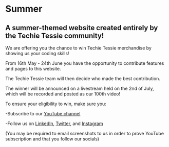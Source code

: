 # Summer

## A summer-themed website created entirely by the Techie Tessie community!

We are offering you the chance to win Techie Tessie merchandise by showing us your coding skills!

From 16th May - 24th June you have the opportunity to contribute features and pages to this website.

The Techie Tessie team will then decide who made the best contribution.

The winner will be announced on a livestream held on the 2nd of July, which will be recorded and posted as our 100th video!

To ensure your eligibility to win, make sure you:

-Subscribe to our [YouTube channel](https://www.youtube.com/c/TechieTessie)

-Follow us on [LinkedIn](https://www.linkedin.com/company/techie-tessie), [Twitter](https://twitter.com/techie_tessie), and [Instagram](https://www.instagram.com/techie_tessie/)

(You may be required to email screenshots to us in order to prove YouTube subscription and that you follow our socials)
